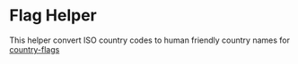 # Flag Helper

This helper convert ISO country codes to human friendly country names for [country-flags](https://github.com/hjnilsson/country-flags)